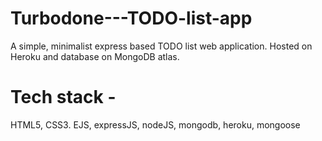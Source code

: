 # Turbodone---TODO-list-app
A simple, minimalist express based TODO list web application. Hosted on Heroku and database on MongoDB atlas.

# Tech stack - 
HTML5, CSS3. EJS, expressJS, nodeJS, mongodb, heroku, mongoose
